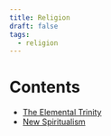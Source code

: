 ```yaml
---
title: Religion
draft: false
tags:
  - religion
---
```

# Contents

* [The Elemental Trinity](elemental-trinity)
* [New Spiritualism](new-spiritualism)